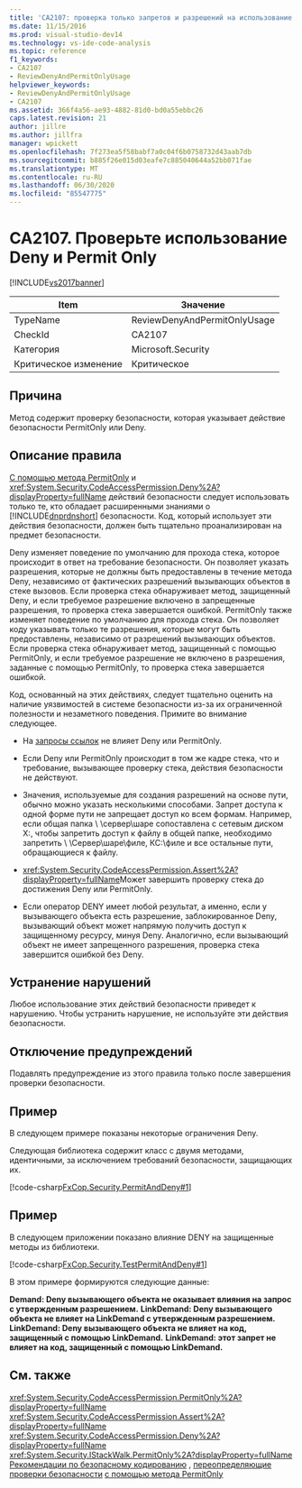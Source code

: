 ```yaml
---
title: 'CA2107: проверка только запретов и разрешений на использование | Документация Майкрософт'
ms.date: 11/15/2016
ms.prod: visual-studio-dev14
ms.technology: vs-ide-code-analysis
ms.topic: reference
f1_keywords:
- CA2107
- ReviewDenyAndPermitOnlyUsage
helpviewer_keywords:
- ReviewDenyAndPermitOnlyUsage
- CA2107
ms.assetid: 366f4a56-ae93-4882-81d0-bd0a55ebbc26
caps.latest.revision: 21
author: jillre
ms.author: jillfra
manager: wpickett
ms.openlocfilehash: 7f273ea5f58babf7a0c04f6b0758732d43aab7db
ms.sourcegitcommit: b885f26e015d03eafe7c885040644a52bb071fae
ms.translationtype: MT
ms.contentlocale: ru-RU
ms.lasthandoff: 06/30/2020
ms.locfileid: "85547775"
---
```

# <a name="ca2107-review-deny-and-permit-only-usage"></a>CA2107. Проверьте использование Deny и Permit Only
[!INCLUDE[vs2017banner](../includes/vs2017banner.md)]

|Item|Значение|
|-|-|
|TypeName|ReviewDenyAndPermitOnlyUsage|
|CheckId|CA2107|
|Категория|Microsoft.Security|
|Критическое изменение|Критическое|

## <a name="cause"></a>Причина
 Метод содержит проверку безопасности, которая указывает действие безопасности PermitOnly или Deny.

## <a name="rule-description"></a>Описание правила
 [С помощью метода PermitOnly](https://msdn.microsoft.com/8c7bdb7f-882f-45b7-908c-6cbaa1767649) и <xref:System.Security.CodeAccessPermission.Deny%2A?displayProperty=fullName> действий безопасности следует использовать только те, кто обладает расширенными знаниями о [!INCLUDE[dnprdnshort](../includes/dnprdnshort-md.md)] безопасности. Код, который использует эти действия безопасности, должен быть тщательно проанализирован на предмет безопасности.

 Deny изменяет поведение по умолчанию для прохода стека, которое происходит в ответ на требование безопасности. Он позволяет указать разрешения, которые не должны быть предоставлены в течение метода Deny, независимо от фактических разрешений вызывающих объектов в стеке вызовов. Если проверка стека обнаруживает метод, защищенный Deny, и если требуемое разрешение включено в запрещенные разрешения, то проверка стека завершается ошибкой. PermitOnly также изменяет поведение по умолчанию для прохода стека. Он позволяет коду указывать только те разрешения, которые могут быть предоставлены, независимо от разрешений вызывающих объектов. Если проверка стека обнаруживает метод, защищенный с помощью PermitOnly, и если требуемое разрешение не включено в разрешения, заданные с помощью PermitOnly, то проверка стека завершается ошибкой.

 Код, основанный на этих действиях, следует тщательно оценить на наличие уязвимостей в системе безопасности из-за их ограниченной полезности и незаметного поведения. Примите во внимание следующее.

- На [запросы ссылок](https://msdn.microsoft.com/library/a33fd5f9-2de9-4653-a4f0-d9df25082c4d) не влияет Deny или PermitOnly.

- Если Deny или PermitOnly происходит в том же кадре стека, что и требование, вызывающее проверку стека, действия безопасности не действуют.

- Значения, используемые для создания разрешений на основе пути, обычно можно указать несколькими способами. Запрет доступа к одной форме пути не запрещает доступ ко всем формам. Например, если общая папка \\ \сервер\шаре сопоставлена с сетевым диском X:, чтобы запретить доступ к файлу в общей папке, необходимо запретить \\ \Сервер\шаре\филе, КС:\филе и все остальные пути, обращающиеся к файлу.

- <xref:System.Security.CodeAccessPermission.Assert%2A?displayProperty=fullName>Может завершить проверку стека до достижения Deny или PermitOnly.

- Если оператор DENY имеет любой результат, а именно, если у вызывающего объекта есть разрешение, заблокированное Deny, вызывающий объект может напрямую получить доступ к защищенному ресурсу, минуя Deny. Аналогично, если вызывающий объект не имеет запрещенного разрешения, проверка стека завершится ошибкой без Deny.

## <a name="how-to-fix-violations"></a>Устранение нарушений
 Любое использование этих действий безопасности приведет к нарушению. Чтобы устранить нарушение, не используйте эти действия безопасности.

## <a name="when-to-suppress-warnings"></a>Отключение предупреждений
 Подавлять предупреждение из этого правила только после завершения проверки безопасности.

## <a name="example"></a>Пример
 В следующем примере показаны некоторые ограничения Deny.

 Следующая библиотека содержит класс с двумя методами, идентичными, за исключением требований безопасности, защищающих их.

 [!code-csharp[FxCop.Security.PermitAndDeny#1](../snippets/csharp/VS_Snippets_CodeAnalysis/FxCop.Security.PermitAndDeny/cs/FxCop.Security.PermitAndDeny.cs#1)]

## <a name="example"></a>Пример
 В следующем приложении показано влияние DENY на защищенные методы из библиотеки.

 [!code-csharp[FxCop.Security.TestPermitAndDeny#1](../snippets/csharp/VS_Snippets_CodeAnalysis/FxCop.Security.TestPermitAndDeny/cs/FxCop.Security.TestPermitAndDeny.cs#1)]

 В этом примере формируются следующие данные:

 **Demand: Deny вызывающего объекта не оказывает влияния на запрос с утвержденным разрешением.** 
 **LinkDemand: Deny вызывающего объекта не влияет на LinkDemand с утвержденным разрешением.** 
 **LinkDemand: Deny вызывающего объекта не влияет на код, защищенный с помощью LinkDemand.** 
 **LinkDemand: этот запрет не влияет на код, защищенный с помощью LinkDemand.**
## <a name="see-also"></a>См. также
 <xref:System.Security.CodeAccessPermission.PermitOnly%2A?displayProperty=fullName> <xref:System.Security.CodeAccessPermission.Assert%2A?displayProperty=fullName>
 <xref:System.Security.CodeAccessPermission.Deny%2A?displayProperty=fullName>
 <xref:System.Security.IStackWalk.PermitOnly%2A?displayProperty=fullName>
 [Рекомендации по безопасному кодированию](https://msdn.microsoft.com/library/4f882d94-262b-4494-b0a6-ba9ba1f5f177) , [переопределяющие проверки безопасности](https://msdn.microsoft.com/4acdeff5-fc05-41bf-8505-7387cdbfca28) [с помощью метода PermitOnly](https://msdn.microsoft.com/8c7bdb7f-882f-45b7-908c-6cbaa1767649)
